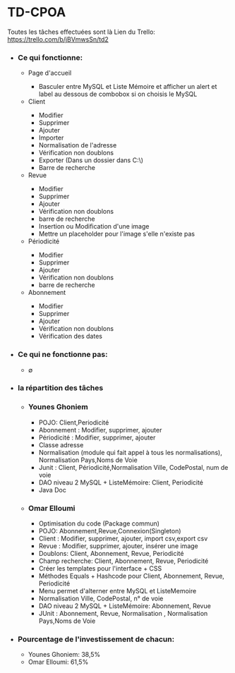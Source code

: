 # TD-CPOA
Toutes les tâches effectuées sont là
Lien du Trello:
https://trello.com/b/jBVmwsSn/td2

<ul>
    <li><h3>Ce qui fonctionne:</h3></li>
    <ul>
        <li>Page d'accueil</li>
        <ul>
            <li>Basculer entre MySQL et Liste Mémoire et afficher un alert et label au dessous de combobox si on choisis le MySQL</li>
        </ul>
        <li>Client</li>
        <ul>
            <li>Modifier</li>
            <li>Supprimer</li>
            <li>Ajouter</li>
            <li>Importer</li>
<li>Normalisation de l'adresse</li>
    <li>Vérification non doublons</li>
            <li>Exporter (Dans un dossier dans C:\)</li>
            <li>Barre de recherche</li>
        </ul>
    <li>Revue</li>
        <ul>
            <li>Modifier</li>
            <li>Supprimer</li>
            <li>Ajouter</li>
<li>Vérification non doublons</li>
            <li>barre de recherche</li>
            <li>Insertion ou Modification d'une image</li>
            <li>Mettre un placeholder pour l'image s'elle n'existe pas</li>
        </ul>
<li>Périodicité</li>
   <ul>
            <li>Modifier</li>
            <li>Supprimer</li>
            <li>Ajouter</li>
            <li>Vérification non doublons</li>
            <li>barre de recherche</li>
        </ul>
<li>Abonnement</li>
   <ul>
            <li>Modifier</li>
            <li>Supprimer</li>
            <li>Ajouter</li>
            <li>Vérification non doublons</li>
            <li>Vérification des dates</li>
        </ul>
    </ul>
<li><h3>Ce qui ne fonctionne pas:</h3></li>
   <ul>
            <li>∅</li>
   </ul>
</ul>
<ul>
<li><h3> la répartition des tâches</h3></li>
<ul>
<li><h3>Younes Ghoniem</h3></li>
<ul>
    <li>POJO: Client,Periodicité</li>
    <li>Abonnement : Modifier, supprimer, ajouter</li>
    <li>Périodicité : Modifier, supprimer, ajouter</li>
    <li>Classe adresse</li>
<li>Normalisation (module qui fait appel à tous les normalisations), Normalisation Pays,Noms de Voie</li>    
<li>Junit : Client, Périodicité,Normalisation Ville, CodePostal, num de voie</li>    
    <li>DAO niveau 2 MySQL + ListeMémoire: Client, Periodicité</li>
    <li>Java Doc</li>
</ul>
<li><h3>Omar Elloumi</h3></li>
<ul>
<li>Optimisation du code (Package commun)</li>
<li>POJO: Abonnement,Revue,Connexion(Singleton)</li>
<li>Client : Modifier, supprimer, ajouter, import csv,export csv</li>
<li>Revue : Modifier, supprimer, ajouter, insérer une image</li>
<li>Doublons: Client, Abonnement, Revue, Periodicité</li>
<li>Champ recherche: Client, Abonnement, Revue, Periodicité</li>
<li>Créer les templates pour l'interface + CSS</li>
<li>Méthodes Equals + Hashcode pour Client, Abonnement, Revue, Periodicité</li>
<li>Menu permet d'alterner entre MySQL et ListeMemoire</li>
<li>Normalisation Ville, CodePostal, n° de voie</li>
<li>DAO niveau 2 MySQL + ListeMémoire: Abonnement, Revue</li>
<li>JUnit : Abonnement, Revue, Normalisation , Normalisation Pays,Noms de Voie</li>
</ul>

</ul>

</ul>
<ul>
<li><h3>Pourcentage de l'investissement de chacun:</h3></li>
<ul>
<li>Younes Ghoniem: 38,5%</li>
<li>Omar Elloumi: 61,5%</li>
</ul>
</ul>